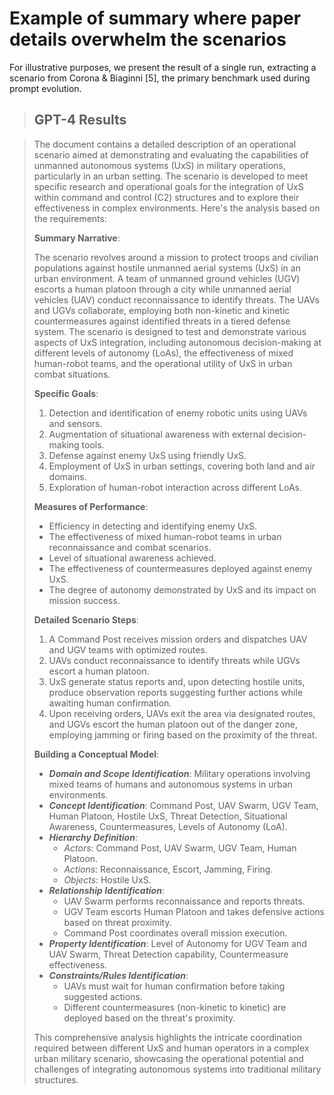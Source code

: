 # Example of summary where paper details overwhelm the scenarios

For illustrative purposes, we present the result of a single run, extracting a scenario from Corona & Biaginni [5], the primary benchmark used during prompt evolution. 

>## GPT-4 Results

>The document contains a detailed description of an operational scenario aimed at demonstrating and evaluating the capabilities of unmanned autonomous systems (UxS) in military operations, particularly in an urban setting. The scenario is developed to meet specific research and operational goals for the integration of UxS within command and control (C2) structures and to explore their effectiveness in complex environments. Here's the analysis based on the requirements:
>
>**Summary Narrative**:
>
>The scenario revolves around a mission to protect troops and civilian populations against hostile unmanned aerial systems (UxS) in an urban environment. A team of unmanned ground vehicles (UGV) escorts a human platoon through a city while unmanned aerial vehicles (UAV) conduct reconnaissance to identify threats. The UAVs and UGVs collaborate, employing both non-kinetic and kinetic countermeasures against identified threats in a tiered defense system. The scenario is designed to test and demonstrate various aspects of UxS integration, including autonomous decision-making at different levels of autonomy (LoAs), the effectiveness of mixed human-robot teams, and the operational utility of UxS in urban combat situations.
>
>**Specific Goals**:
>1.	Detection and identification of enemy robotic units using UAVs and sensors.
>2.	Augmentation of situational awareness with external decision-making tools.
>3.	Defense against enemy UxS using friendly UxS.
>4.	Employment of UxS in urban settings, covering both land and air domains.
>5.	Exploration of human-robot interaction across different LoAs.
>
>**Measures of Performance**:
>- Efficiency in detecting and identifying enemy UxS.
>- The effectiveness of mixed human-robot teams in urban reconnaissance and combat scenarios.
>- Level of situational awareness achieved.
>- The effectiveness of countermeasures deployed against enemy UxS.
>- The degree of autonomy demonstrated by UxS and its impact on mission success.
>
>**Detailed Scenario Steps**:
>1.	A Command Post receives mission orders and dispatches UAV and UGV teams with optimized routes.
>2.	UAVs conduct reconnaissance to identify threats while UGVs escort a human platoon.
>3.	UxS generate status reports and, upon detecting hostile units, produce observation reports suggesting further actions while awaiting human confirmation.
>4.	Upon receiving orders, UAVs exit the area via designated routes, and UGVs escort the human platoon out of the danger zone, employing jamming or firing based on the proximity of the threat.
>
>**Building a Conceptual Model**:
>
>- ***Domain and Scope Identification***: Military operations involving mixed teams of humans and autonomous systems in urban environments.
>- ***Concept Identification***: Command Post, UAV Swarm, UGV Team, Human Platoon, Hostile UxS, Threat Detection, Situational Awareness, Countermeasures, Levels of Autonomy (LoA).
>- ***Hierarchy Definition***:
>	- *Actors*: Command Post, UAV Swarm, UGV Team, Human Platoon.
>	- *Actions*: Reconnaissance, Escort, Jamming, Firing.
>	- *Objects*: Hostile UxS.
>- ***Relationship Identification***:
>	- UAV Swarm performs reconnaissance and reports threats.
>	- UGV Team escorts Human Platoon and takes defensive actions based on threat proximity.
>	- Command Post coordinates overall mission execution.
>- ***Property Identification***: Level of Autonomy for UGV Team and UAV Swarm, Threat Detection capability, Countermeasure effectiveness.
>- ***Constraints/Rules Identification***:
>	- UAVs must wait for human confirmation before taking suggested actions.
>	- Different countermeasures (non-kinetic to kinetic) are deployed based on the threat's proximity.
>
>This comprehensive analysis highlights the intricate coordination required between different UxS and human operators in a complex urban military scenario, showcasing the operational potential and challenges of integrating autonomous systems into traditional military structures.
